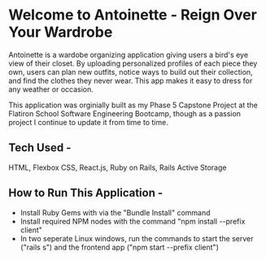 <h1>Welcome to Antoinette - Reign Over Your Wardrobe</h1>

<p>Antoinette is a wardobe organizing application giving users a bird's eye view of their closet. By uploading personalized profiles of each piece they own, users
  can plan new outfits, notice ways to build out their collection, and find the clothes they never wear. This app makes it easy to dress for any weather or occasion.</p>
<p>This application was orginially built as my Phase 5 Capstone Project at the Flatiron School Software Engineering Bootcamp, though as a passion project I continue to update it from time to time.</p>

<h2>Tech Used -</h2>
<p>HTML, Flexbox CSS, React.js, Ruby on Rails, Rails Active Storage</p>

<h2>How to Run This Application -</h2>
<ul>
  <li>Install Ruby Gems with via the "Bundle Install" command</li>
  <li>Install required NPM nodes with the command "npm install --prefix client"</li>
  <li>In two seperate Linux windows, run the commands to start the server ("rails s") and the frontend app ("npm start --prefix client")</li>
</ul>
 
 
